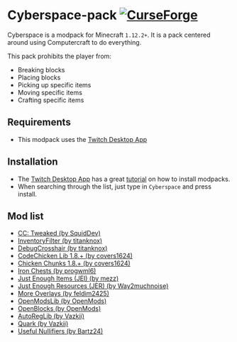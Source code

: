 # Cyberspace-pack [![CurseForge](http://cf.way2muchnoise.eu/full_cyberspace_downloads.svg)](https://minecraft.curseforge.com/projects/cyberspace)
Cyberspace is a modpack for Minecraft `1.12.2+`. It is a pack centered around using Computercraft to do everything.

This pack prohibits the player from:
 * Breaking blocks
 * Placing blocks
 * Picking up specific items
 * Moving specific items
 * Crafting specific items

## Requirements
 * This modpack uses the [Twitch Desktop App](https://app.twitch.tv/download)

## Installation
 * The [Twitch Desktop App](https://app.twitch.tv/download) has a great [tutorial](https://authors.curseforge.com/knowledge-base/minecraft/2755-installing-a-modpack-from-twitch-app) on how to install modpacks.
 * When searching through the list, just type in `Cyberspace` and press install.

## Mod list
*   [CC: Tweaked (by SquidDev)](https://minecraft.curseforge.com/mc-mods/282001)
*   [InventoryFilter (by titanknox)](https://minecraft.curseforge.com/mc-mods/296901)
*   [DebugCrosshair (by titanknox)](https://minecraft.curseforge.com/mc-mods/297250)
*   [CodeChicken Lib 1.8.+ (by covers1624)](https://minecraft.curseforge.com/mc-mods/242818)
*   [Chicken Chunks 1.8.+ (by covers1624)](https://minecraft.curseforge.com/mc-mods/243883)
*   [Iron Chests (by progwml6)](https://minecraft.curseforge.com/mc-mods/228756)
*   [Just Enough Items (JEI) (by mezz)](https://minecraft.curseforge.com/mc-mods/238222)
*   [Just Enough Resources (JER) (by Way2muchnoise)](https://minecraft.curseforge.com/mc-mods/240630)
*   [More Overlays (by feldim2425)](https://minecraft.curseforge.com/mc-mods/243478)
*   [OpenModsLib (by OpenMods)](https://minecraft.curseforge.com/mc-mods/228815)
*   [OpenBlocks (by OpenMods)](https://minecraft.curseforge.com/mc-mods/228816)
*   [AutoRegLib (by Vazkii)](https://minecraft.curseforge.com/mc-mods/250363)
*   [Quark (by Vazkii)](https://minecraft.curseforge.com/mc-mods/243121)
*   [Useful Nullifiers (by Bartz24)](https://minecraft.curseforge.com/mc-mods/247408)
